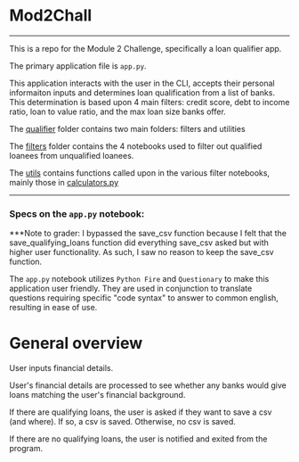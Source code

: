 # Mod2Chall
___
This is a repo for the Module 2 Challenge, specifically a loan qualifier app.

The primary application file is `app.py`.

This application interacts with the user in the CLI, accepts their personal informaiton inputs and determines loan qualification from a list of banks.
This determination is based upon 4 main filters: credit score, debt to income ratio, loan to value ratio, and the max loan size banks offer.

The [qualifier](https://github.com/wcolwellcol/Mod2Chall/tree/main/qualifier) folder contains two main folders: filters and utilities

The [filters](https://github.com/wcolwellcol/Mod2Chall/tree/main/qualifier/filters) folder contains the 4 notebooks used to filter out qualified loanees from unqualified loanees.

The [utils](https://github.com/wcolwellcol/Mod2Chall/tree/main/qualifier/utils) contains functions called upon in the various filter notebooks, mainly those in [calculators.py](https://github.com/wcolwellcol/Mod2Chall/blob/main/qualifier/utils/calculators.py)
____
### Specs on the `app.py` notebook:


***Note to grader: I bypassed the save_csv function because I felt that the save_qualifying_loans function did everything save_csv asked but with higher user functionality. As such, I saw no reason to keep the save_csv function. 

The `app.py` notebook utilizes `Python Fire` and `Questionary` to make this application user friendly. They are used in conjunction to translate questions requiring specific "code syntax" to answer to common english, resulting in ease of use. 

# General overview

User inputs financial details.

User's financial details are processed to see whether any banks would give loans matching the user's financial background.

If there are qualifying loans, the user is asked if they want to save a csv (and where). If so, a csv is saved. Otherwise, no csv is saved.

If there are no qualifying loans, the user is notified and exited from the program.




